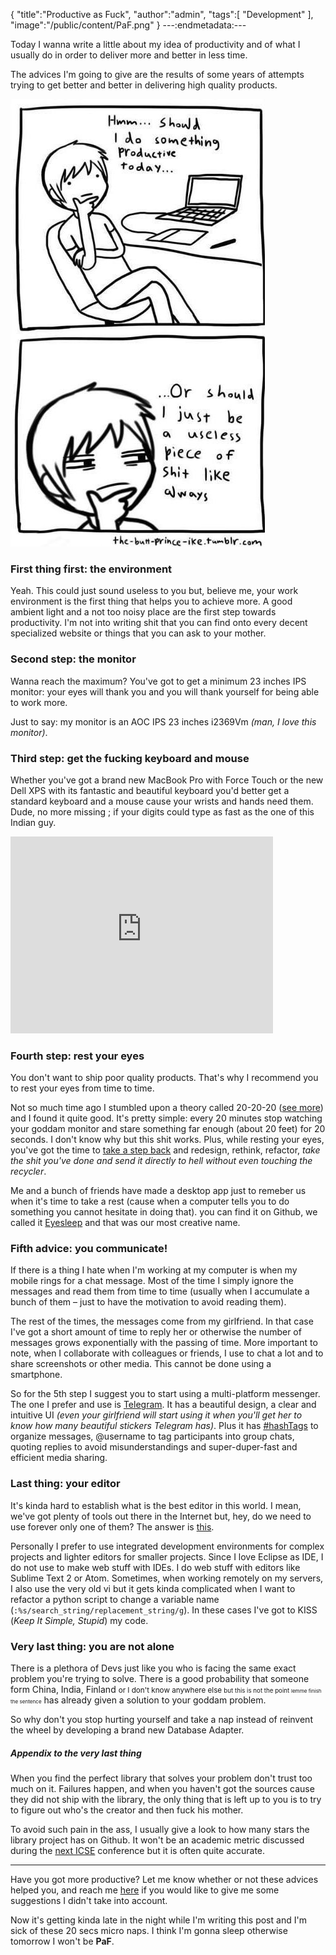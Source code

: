 {
  "title":"Productive as Fuck",
  "author":"admin",
  "tags":[
    "Development"
  ],
  "image":"/public/content/PaF.png"
}
---:endmetadata:---

Today I wanna write a little about my idea of productivity and of what I usually do in order to deliver more and better in less time.

The advices I'm going to give are the results of some years of attempts trying to get better and better in delivering high quality products.

![a funny comic](/public/content/comic.jpg)

### First thing first: the environment

Yeah. This could just sound useless to you but, believe me, your work environment is the first thing that helps you to achieve more. A good ambient light and a not too noisy place are the first step towards productivity. I'm not into writing shit that you can find onto every decent specialized website or things that you can ask to your mother.

### Second step: the monitor

Wanna reach the maximum? You've got to get a minimum 23 inches IPS monitor: your eyes will thank you and you will thank yourself for being able to work more.

Just to say: my monitor is an AOC IPS 23 inches i2369Vm *(man, I love this monitor)*.

### Third step: get the fucking keyboard and mouse

Whether you've got a brand new MacBook Pro with Force Touch or the new Dell XPS with its fantastic and beautiful keyboard you'd better get a standard keyboard and a mouse cause your wrists and hands need them. Dude, no more missing ; if your digits could type as fast as the one of this Indian guy.

<iframe width="420" height="315" src="https://www.youtube.com/embed/8T7FKrJvgCk" frameborder="0" allowfullscreen></iframe>

### Fourth step: rest your eyes

You don't want to ship poor quality products. That's why I recommend you to rest your eyes from time to time.

Not so much time ago I stumbled upon a theory called 20-20-20 ([see more](http://en.wikipedia.org/wiki/Computer_vision_syndrome#Therapy)) and I found it quite good. It's pretty simple: every 20 minutes stop watching your goddam monitor and stare something far enough (about 20 feet) for 20 seconds. I don't know why but this shit works. Plus, while resting your eyes, you've got the time to [take a step back](https://medium.com/conquering-corporate-america/10-tricks-to-appear-smart-during-meetings-27b489a39d1a#5d61) and redesign, rethink, refactor, *take the shit you've done and send it directly to hell without even touching the recycler*.

Me and a bunch of friends have made a desktop app just to remeber us when it's time to take a rest (cause when a computer tells you to do something you cannot hesitate in doing that). you can find it on Github, we called it [Eyesleep](https://github.com/intersimone999/eyesleep/releases/tag/v1.0) and that was our most creative name.

### Fifth advice: you communicate!

If there is a thing I hate when I'm working at my computer is when my mobile rings for a chat message. Most of the time I simply ignore the messages and read them from time to time (usually when I accumulate a bunch of them – just to have the motivation to avoid reading them).

The rest of the times, the messages come from my girlfriend. In that case I've got a short amount of time to reply her or otherwise the number of messages grows exponentially with the passing of time.
More important to note, when I collaborate with colleagues or friends, I use to chat a lot and to share screenshots or other media. This cannot be done using a smartphone.

So for the 5th step I suggest you to start using a multi-platform messenger. The one I prefer and use is [Telegram](https://telegram.org). It has a beautiful design, a clear and intuitive UI *(even your girlfriend will start using it when you'll get her to know how many beautiful stickers Telegram has)*. Plus it has <a id="hashTags" href="#hashTags">#hashTags</a> to organize messages, @username to tag participants into group chats, quoting replies to avoid misunderstandings and super-duper-fast and efficient media sharing.

### Last thing: your editor

It's kinda hard to establish what is the best editor in this world. I mean, we've got plenty of tools out there in the Internet but, hey, do we need to use forever only one of them? The answer is [this](http://www.nooooooooooooooo.com/nooo.mp3).

Personally I prefer to use integrated development environments for complex projects and lighter editors for smaller projects. Since I love Eclipse as IDE, I do not use to make web stuff with IDEs. I do web stuff with editors like Sublime Text 2 or Atom. Sometimes, when working remotely on my servers, I also use the very old vi but it gets kinda complicated when I want to refactor a python script to change a variable name (`:%s/search_string/replacement_string/g`). In these cases I've got to KISS (*Keep It Simple, Stupid*) my code.

### Very last thing: you are not alone

There is a plethora of Devs just like you who is facing the same exact problem you're trying to solve. There is a good probability that someone form China, India, Finland <span style="font-size: smaller">or I don't know anywhere else <span style="font-size:smaller;">but this is not the point <span style="font-size:smaller;">lemme finish the sentence</span></span></span> has already given a solution to your goddam problem.

So why don't you stop hurting yourself and take a nap instead of reinvent the wheel by developing a brand new Database Adapter.

##### Appendix to the very last thing

When you find the perfect library that solves your problem don't trust too much on it. Failures happen, and when you haven't got the sources cause they did not ship with the library, the only thing that is left up to you is to try to figure out who's the creator and then fuck his mother.

To avoid such pain in the ass, I usually give a look to how many stars the library project has on Github. It won't be an academic metric discussed during the [next ICSE](http://2015.icse-conferences.org) conference but it is often quite accurate.

-------

Have you got more productive? Let me know whether or not these advices helped you, and reach me [here](mailto:mattmezza@gmail.com) if you would like to give me some suggestions I didn't take into account.

Now it's getting kinda late in the night while I'm writing this post and I'm sick of these 20 secs micro naps. I think I'm gonna sleep otherwise tomorrow I won't be **PaF**.
